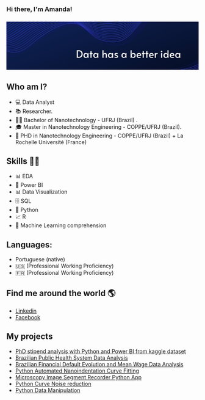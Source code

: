 ### Hi there, I'm Amanda! 



###  
![GitHub Logo](cover.jpeg)

## Who am I?

* 💻 Data Analyst
* 📚 Researcher.
* 👩‍🎓 Bachelor of Nanotechnology - UFRJ (Brazil) .
* 🎓 Master in Nanotechnology Engineering - COPPE/UFRJ (Brazil).
* 🍾 PHD in Nanotechnology Engineering - COPPE/UFRJ (Brazil) + La Rochelle Université (France)

## Skills 👩‍💻

* 📊 EDA
* 🧮 Power BI
* 📊 Data Visualization
* 🗄 SQL
* 🐍 Python 
* 📈 R 
* 🔮 Machine Learning comprehension


## Languages:
* Portuguese (native)
* :us: (Professional Working Proficiency)
* :fr: (Professional Working Proficiency)

## Find me around the world :earth_americas:

*  [Linkedin]( https://www.linkedin.com/in/ventura-amanda/)
*  [Facebook]( https://www.facebook.com/profile.php?id=100014611840558)



## **My projects**
* [PhD stipend analysis with Python and Power BI from kaggle dataset](https://github.com/amandaventurac/PhD_salaries)
* [Brazilian Public Health System Data Analysis](https://github.com/amandaventurac/DataScience_Python_R_Brazilian_Health_System)
* [Brazilian Financial Default Evolution and Mean Wage Data Analysis](https://github.com/amandaventurac/brazilian_financial_default_Python_R)
* [Python Automated Nanoindentation Curve Fitting](https://github.com/amandaventurac/Python-Curve-Fitting)
* [Microscopy Image Segment Recorder Python App](https://github.com/amandaventurac/Segmentation_Python_App)
* [Python Curve Noise reduction](https://github.com/amandaventurac/Python_Curve_Noise_reduction)
* [Python Data Manipulation](https://github.com/amandaventurac/python_data_manipulation)
